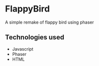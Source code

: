 # FlappyBird

A simple remake of flappy bird using phaser

## Technologies used

* Javascript
* Phaser
* HTML
